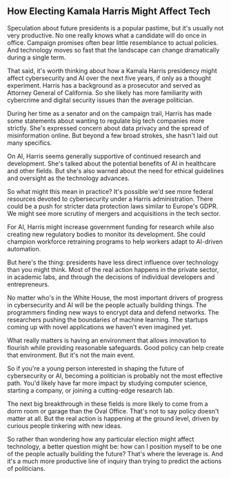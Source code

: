 ## How Electing Kamala Harris Might Affect Tech

Speculation about future presidents is a popular pastime, but it's usually not very productive. No one really knows what a candidate will do once in office. Campaign promises often bear little resemblance to actual policies. And technology moves so fast that the landscape can change dramatically during a single term.

That said, it's worth thinking about how a Kamala Harris presidency might affect cybersecurity and AI over the next five years, if only as a thought experiment. Harris has a background as a prosecutor and served as Attorney General of California. So she likely has more familiarity with cybercrime and digital security issues than the average politician.

During her time as a senator and on the campaign trail, Harris has made some statements about wanting to regulate big tech companies more strictly. She's expressed concern about data privacy and the spread of misinformation online. But beyond a few broad strokes, she hasn't laid out many specifics.

On AI, Harris seems generally supportive of continued research and development. She's talked about the potential benefits of AI in healthcare and other fields. But she's also warned about the need for ethical guidelines and oversight as the technology advances.

So what might this mean in practice? It's possible we'd see more federal resources devoted to cybersecurity under a Harris administration. There could be a push for stricter data protection laws similar to Europe's GDPR. We might see more scrutiny of mergers and acquisitions in the tech sector.

For AI, Harris might increase government funding for research while also creating new regulatory bodies to monitor its development. She could champion workforce retraining programs to help workers adapt to AI-driven automation.

But here's the thing: presidents have less direct influence over technology than you might think. Most of the real action happens in the private sector, in academic labs, and through the decisions of individual developers and entrepreneurs.

No matter who's in the White House, the most important drivers of progress in cybersecurity and AI will be the people actually building things. The programmers finding new ways to encrypt data and defend networks. The researchers pushing the boundaries of machine learning. The startups coming up with novel applications we haven't even imagined yet.

What really matters is having an environment that allows innovation to flourish while providing reasonable safeguards. Good policy can help create that environment. But it's not the main event.

So if you're a young person interested in shaping the future of cybersecurity or AI, becoming a politician is probably not the most effective path. You'd likely have far more impact by studying computer science, starting a company, or joining a cutting-edge research lab.

The next big breakthrough in these fields is more likely to come from a dorm room or garage than the Oval Office. That's not to say policy doesn't matter at all. But the real action is happening at the ground level, driven by curious people tinkering with new ideas.

So rather than wondering how any particular election might affect technology, a better question might be: how can I position myself to be one of the people actually building the future? That's where the leverage is. And it's a much more productive line of inquiry than trying to predict the actions of politicians.
